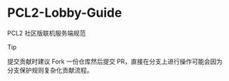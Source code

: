 # PCL2-Lobby-Guide

PCL2 社区版联机服务端规范

>[!TIP]
>提交贡献时建议 Fork 一份仓库然后提交 PR，直接在分支上进行操作可能会因为分支保护规则复杂化贡献流程。
